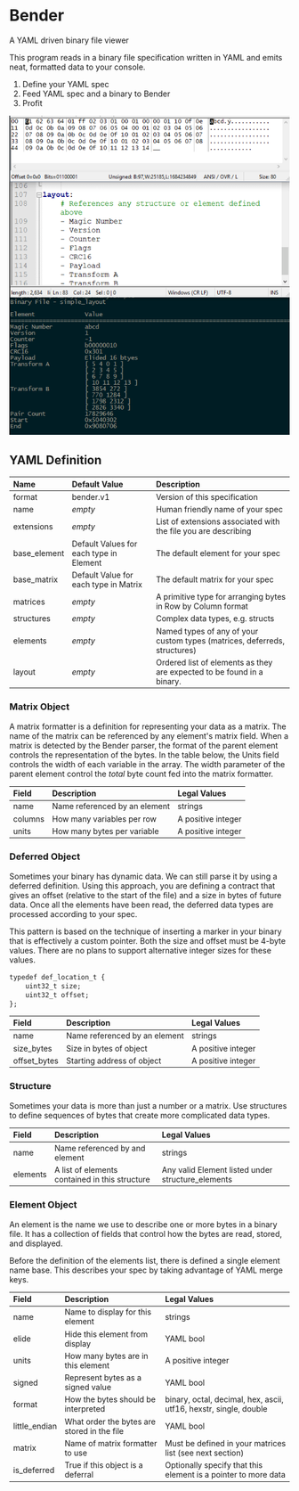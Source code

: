 # Bender
A YAML driven binary file viewer

This program reads in a binary file specification written in YAML and emits neat, formatted data to your console.

1) Define your YAML spec
2) Feed YAML spec and a binary to Bender
3) Profit

![](examples/sample_01.PNG)

## YAML Definition
| Name | Default Value | Description |
|:-----|:--------------|:------------|
| format | bender.v1 | Version of this specification |
| name | _empty_ | Human friendly name of your spec |
| extensions | _empty_ | List of extensions associated with the file you are describing |
| base_element | Default Values for each type in Element | The default element for your spec |
| base_matrix | Default Value for each type in Matrix | The default matrix for your spec |
| matrices | _empty_ | A primitive type for arranging bytes in Row by Column format |
| structures | _empty_ | Complex data types, e.g. structs |
| elements | _empty_ | Named types of any of your custom types (matrices, deferreds, structures) |
| layout | _empty_ | Ordered list of elements as they are expected to be found in a binary. |

### Matrix Object
A matrix formatter is a definition for representing your data as a matrix. The name of the matrix can be referenced
by any element's matrix field. When a matrix is detected by the Bender parser, the format of the parent element controls the representation of the bytes. In the table below, the Units field controls the width of each variable in the array. The width parameter of the parent element control the *total* byte count fed into the matrix formatter.

| Field | Description | Legal Values |
|:------|:------------|:-------------|
| name | Name referenced by an element | strings |
| columns | How many variables per row | A positive integer |
| units | How many bytes per variable | A positive integer |

### Deferred Object
Sometimes your binary has dynamic data. We can still parse it by using a deferred definition. Using this approach, you are defining a contract that gives an offset (relative to the start of the file) and a size in bytes of future data. Once all the elements have been read, the deferred data types are processed according to your spec.

This pattern is based on the technique of inserting a marker in your binary that is effectively a custom pointer. Both the size and offset must be 4-byte values. There are no plans to support alternative integer sizes for these values.
```
typedef def_location_t {
	uint32_t size;
	uint32_t offset;
};
```

| Field | Description | Legal Values |
|:------|:------------|:-------------|
| name | Name referenced by an element | strings |
| size_bytes | Size in bytes of object | A positive integer |
| offset_bytes | Starting address of object | A positive integer |

### Structure
Sometimes your data is more than just a number or a matrix. Use structures to define sequences of bytes that create more complicated data types.

| Field | Description | Legal Values |
|:------|:------------|:-------------|
| name  | Name referenced by and element | strings |
| elements | A list of elements contained in this structure | Any valid Element listed under structure_elements |

### Element Object
An element is the name we use to describe one or more bytes in a binary file. It has a collection of fields that control how the bytes are read, stored, and displayed.

Before the definition of the elements list, there is defined a single element name base. This describes your spec by taking advantage of YAML merge keys.

| Field | Description | Legal Values |
|:------|:------------|:-------------|
| name | Name to display for this element | strings |
| elide | Hide this element from display | YAML bool |
| units | How many bytes are in this element | A positive integer |
| signed | Represent bytes as a signed value | YAML bool |
| format | How the bytes should be interpreted | binary, octal, decimal, hex, ascii, utf16, hexstr, single, double |
| little_endian | What order the bytes are stored in the file | YAML bool |
| matrix | Name of matrix formatter to use | Must be defined in your matrices list (see next section) |
| is_deferred | True if this object is a deferral | Optionally specify that this element is a pointer to more data |

